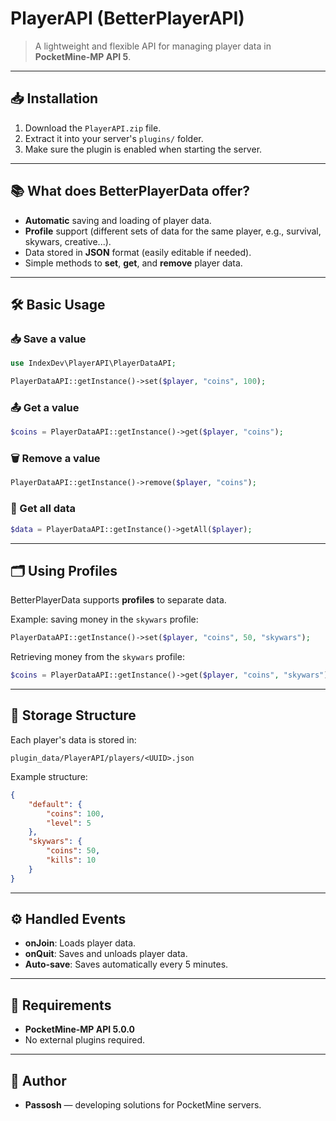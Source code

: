 # PlayerAPI (BetterPlayerAPI)
> A lightweight and flexible API for managing player data in **PocketMine-MP API 5**.

---

## 📥 Installation
1. Download the `PlayerAPI.zip` file.
2. Extract it into your server's `plugins/` folder.
3. Make sure the plugin is enabled when starting the server.

---

## 📚 What does BetterPlayerData offer?
- **Automatic** saving and loading of player data.
- **Profile** support (different sets of data for the same player, e.g., survival, skywars, creative...).
- Data stored in **JSON** format (easily editable if needed).
- Simple methods to **set**, **get**, and **remove** player data.

---

## 🛠️ Basic Usage

### 📥 Save a value
```php
use IndexDev\PlayerAPI\PlayerDataAPI;

PlayerDataAPI::getInstance()->set($player, "coins", 100);
```

### 📤 Get a value
```php
$coins = PlayerDataAPI::getInstance()->get($player, "coins");
```

### 🗑️ Remove a value
```php
PlayerDataAPI::getInstance()->remove($player, "coins");
```

### 📄 Get all data
```php
$data = PlayerDataAPI::getInstance()->getAll($player);
```

---

## 🗂️ Using Profiles
BetterPlayerData supports **profiles** to separate data.

Example: saving money in the `skywars` profile:
```php
PlayerDataAPI::getInstance()->set($player, "coins", 50, "skywars");
```

Retrieving money from the `skywars` profile:
```php
$coins = PlayerDataAPI::getInstance()->get($player, "coins", "skywars");
```

---

## 📂 Storage Structure
Each player's data is stored in:
```
plugin_data/PlayerAPI/players/<UUID>.json
```

Example structure:
```json
{
    "default": {
        "coins": 100,
        "level": 5
    },
    "skywars": {
        "coins": 50,
        "kills": 10
    }
}
```

---

## ⚙️ Handled Events
- **onJoin**: Loads player data.
- **onQuit**: Saves and unloads player data.
- **Auto-save**: Saves automatically every 5 minutes.

---

## 🧩 Requirements
- **PocketMine-MP API 5.0.0**
- No external plugins required.

---

## 👤 Author
- **Passosh** — developing solutions for PocketMine servers.
